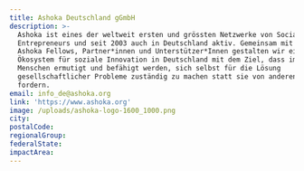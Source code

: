```yaml
---
title: Ashoka Deutschland gGmbH
description: >-
  Ashoka ist eines der weltweit ersten und grössten Netzwerke von Social
  Entrepreneurs und seit 2003 auch in Deutschland aktiv. Gemeinsam mit über 70
  Ashoka Fellows, Partner*innen und Unterstützer*Innen gestalten wir ein
  Ökosystem für soziale Innovation in Deutschland mit dem Ziel, dass immer mehr
  Menschen ermutigt und befähigt werden, sich selbst für die Lösung
  gesellschaftlicher Probleme zuständig zu machen statt sie von anderen zu
  fordern.
email: info_de@ashoka.org
link: 'https://www.ashoka.org'
image: /uploads/ashoka-logo-1600_1000.png
city:
postalCode:
regionalGroup:
federalState:
impactArea:
---
```


